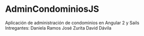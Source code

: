 # AdminCondominiosJS
Aplicación de administración de condominios en Angular 2 y Sails
Intregantes:
Daniela Ramos
José Zurita
David Dávila
